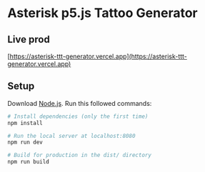 # Asterisk p5.js Tattoo Generator

## Live prod
[https://asterisk-ttt-generator.vercel.app](https://asterisk-ttt-generator.vercel.app)

## Setup
Download [Node.js](https://nodejs.org/en/download/).
Run this followed commands:


``` bash
# Install dependencies (only the first time)
npm install

# Run the local server at localhost:8080
npm run dev

# Build for production in the dist/ directory
npm run build
```
